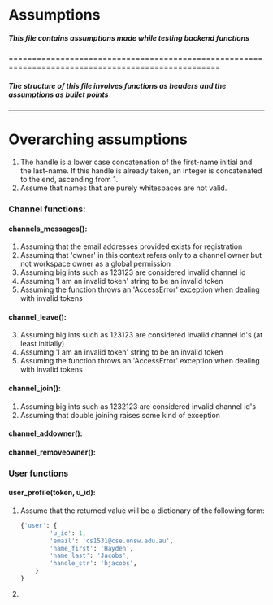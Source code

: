 # Assumptions
##### This file contains assumptions made while testing backend functions
===================================================================================================
##### The structure of this file involves functions as headers and the assumptions as bullet points
---------------------------------------------------------------------------------------------------
# Overarching assumptions
1. The handle is a lower case concatenation of the first-name initial and the last-name. If this handle is already taken, an integer is concatenated to the end, ascending from 1.
2. Assume that names that are purely whitespaces are not valid.

### Channel functions:

#### channels_messages():
1. Assuming that the email addresses provided exists for registration
2. Assuming that 'owner' in this context refers only to a channel owner but not workspace owner as a global permission 
3. Assuming big ints such as 123123 are considered invalid channel id
4. Assuming 'I am an invalid token' string to be an invalid token
5. Assuming the function throws an 'AccessError' exception when dealing with invalid tokens

#### channel_leave():
3. Assuming big ints such as 123123 are considered invalid channel id's (at least initially)
4. Assuming 'I am an invalid token' string to be an invalid token
5. Assuming the function throws an 'AccessError' exception when dealing with invalid tokens

#### channel_join():
1. Assuming big ints such as 1232123 are considered invalid channel id's
2. Assuming that double joining raises some kind of exception
#### channel_addowner():

#### channel_removeowner():

### User functions

#### user_profile(token, u_id):
1. Assume that the returned value will be a dictionary of the following form:
    ```python
	{'user': {
        	'u_id': 1,
        	'email': 'cs1531@cse.unsw.edu.au',
        	'name_first': 'Hayden',
        	'name_last': 'Jacobs',
        	'handle_str': 'hjacobs',
        }
    }
	```
2. 